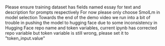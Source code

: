 Please ensure training dataset has fields named essay for text and description for prompts respectively
For now please only choose SmolLm in model selection
Towards the end of the demo video we run into a bit of trouble in pushing the model to hugging face due to some inconsistency in Hugging Face repo name and token variables, current ipynb has corrected repo variable but token variable is still wrong, please set it to "token_input.value"
